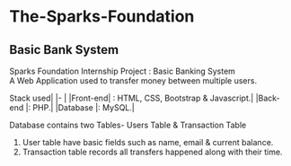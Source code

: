 # The-Sparks-Foundation
## Basic Bank System
Sparks Foundation Internship Project : Basic Banking System  
A Web Application used to transfer money between multiple users.

Stack used| |- |
|Front-end| : HTML, CSS, Bootstrap & Javascript.|
|Back-end |: PHP.|
|Database |: MySQL.|   

Database contains two Tables- Users Table & Transaction Table 
1. User table have basic fields such as name, email & current balance. 
2. Transaction table records all transfers happened along with their time.
